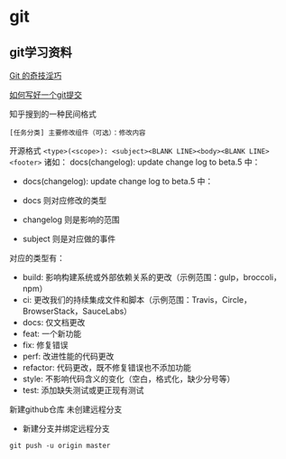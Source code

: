 # git

## git学习资料

[Git 的奇技淫巧](https://github.com/521xueweihan/git-tips)

[ 如何写好一个git提交](https://zhuanlan.zhihu.com/p/27501055)

知乎搜到的一种民间格式

`[任务分类] 主要修改组件（可选）：修改内容`

开源格式
`<type>(<scope>): <subject><BLANK LINE><body><BLANK LINE><footer>`
诸如： docs(changelog): update change log to beta.5 中：
- docs(changelog): update change log to beta.5 中：

- docs 则对应修改的类型
- changelog 则是影响的范围
- subject 则是对应做的事件

对应的类型有：

- build: 影响构建系统或外部依赖关系的更改（示例范围：gulp，broccoli，npm）
- ci: 更改我们的持续集成文件和脚本（示例范围：Travis，Circle，BrowserStack，SauceLabs）
- docs: 仅文档更改
- feat: 一个新功能
- fix: 修复错误
- perf: 改进性能的代码更改
- refactor: 代码更改，既不修复错误也不添加功能
- style: 不影响代码含义的变化（空白，格式化，缺少分号等）
- test: 添加缺失测试或更正现有测试


新建github仓库 未创建远程分支
- 新建分支并绑定远程分支

`git push -u origin master`